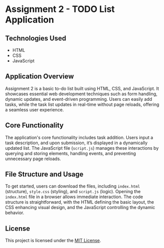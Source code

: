 # Assignment 2 - TODO List Application

## Technologies Used
- HTML
- CSS
- JavaScript

## Application Overview  
Assignment 2 is a basic to-do list built using HTML, CSS, and JavaScript. It showcases essential web development techniques such as form handling, dynamic updates, and event-driven programming. Users can easily add tasks, while the task list updates in real-time without page reloads, offering a seamless user experience.

## Core Functionality  
The application's core functionality includes task addition. Users input a task description, and upon submission, it’s displayed in a dynamically updated list. The JavaScript file (`script.js`) manages these interactions by querying and storing elements, handling events, and preventing unnecessary page reloads.

## File Structure and Usage  
To get started, users can download the files, including `index.html` (structure), `style.css` (styling), and `script.js` (logic). Opening the `index.html` file in a browser allows immediate interaction. The code structure is straightforward, with the HTML defining the basic layout, the CSS enhancing visual design, and the JavaScript controlling the dynamic behavior.

## License
This project is licensed under the [MIT License](LICENSE).
